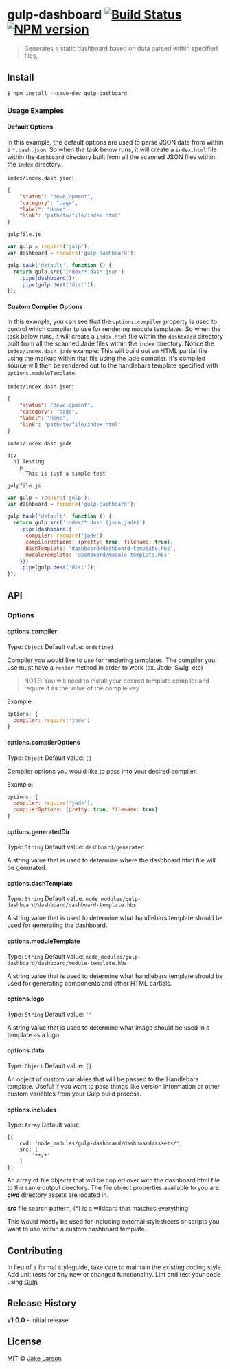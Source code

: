 # gulp-dashboard [![Build Status](https://travis-ci.org/larsonjj/gulp-dashboard.svg?branch=master)](https://travis-ci.org/larsonjj/gulp-dashboard) [![NPM version](https://badge.fury.io/js/gulp-dashboard.svg)](http://badge.fury.io/js/gulp-dashboard)

> Generates a static dashboard based on data parsed within specified files.


## Install

```
$ npm install --save-dev gulp-dashboard
```

### Usage Examples

#### Default Options
In this example, the default options are used to parse JSON data from within a `*.dash.json`. So when the task below runs, it will create a `index.html` file within the `dashboard` directory built from all the scanned JSON files within the `index` directory.

`index/index.dash.json`:
```json
{
    "status": "development",
    "category": "page",
    "label": "Home",
    "link": "path/to/file/index.html"
}
```

`gulpfile.js`
```js
var gulp = require('gulp');
var dashboard = require('gulp-dashboard');

gulp.task('default', function () {
  return gulp.src('index/*.dash.json')
    .pipe(dashboard())
    .pipe(gulp.dest('dist'));
});
```

#### Custom Compiler Options
In this example, you can see that the `options.compiler` property is used to control which compiler to use for rendering module templates.
So when the task below runs, it will create a `index.html` file within the `dashboard` directory built from all the scanned Jade files within the `index` directory.
Notice the `index/index.dash.jade` example: This will build out an HTML partial file using the markup within that file using the jade compiler.
It's compiled source will then be rendered out to the handlebars template specified with `options.moduleTemplate`.

`index/index.dash.json`:
```json
{
    "status": "development",
    "category": "page",
    "label": "Home",
    "link": "path/to/file/index.html"
}
```

`index/index.dash.jade`
```jade
div
  h1 Testing
    p
      This is just a simple test
```

`gulpfile.js`
```js
var gulp = require('gulp');
var dashboard = require('gulp-dashboard');

gulp.task('default', function () {
  return gulp.src('index/*.dash.{json,jade}')
    .pipe(dashboard({
      compiler: require('jade'),
      compilerOptions: {pretty: true, filename: true},
      dashTemplate: 'dashboard/dashboard-template.hbs',
      moduleTemplate: 'dashboard/module-template.hbs'
    }))
    .pipe(gulp.dest('dist'));
});
```


## API

### Options

#### options.compiler
Type: `Object`
Default value: `undefined`

Compiler you would like to use for rendering templates. The compiler you use must have a `render` method in order to work (ex. Jade, Swig, etc)

> NOTE: You will need to install your desired template compiler and require it as the value of the compile key

Example:
```js
options: {
  compiler: require('jade')
}
```

#### options.compilerOptions
Type: `Object`
Default value: `{}`

Compiler options you would like to pass into your desired compiler.

Example:
```js
options: {
  compiler: require('jade'),
  compilerOptions: {pretty: true, filename: true}
}
```

#### options.generatedDir
Type: `String`
Default value: `dashboard/generated`

A string value that is used to determine where the dashboard html file will be generated.

#### options.dashTemplate
Type: `String`
Default value: `node_modules/gulp-dashboard/dashboard/dashboard-template.hbs`

A string value that is used to determine what handlebars template should be used for generating the dashboard.

#### options.moduleTemplate
Type: `String`
Default value: `node_modules/gulp-dashboard/dashboard/module-template.hbs`

A string value that is used to determine what handlebars template should be used for generating components and other HTML partials.

#### options.logo
Type: `String`
Default value: `''`

A string value that is used to determine what image should be used in a template as a logo.

#### options.data
Type: `Object`
Default value: `{}`

An object of custom variables that will be passed to the Handlebars template. Useful if you want to pass things like version information or other custom variables from your Gulp build process.

#### options.includes
Type: `Array`
Default value:
```
[{
    cwd: 'node_modules/gulp-dashboard/dashboard/assets/',
    src: [
        '**/*'
    ]
}]
```

An array of file objects that will be copied over with the dashboard html file to the same output directory.
The file object properties available to you are:
***cwd***
directory assets are located in.

***src***
file search pattern, (*) is a wildcard that matches everything

This would mostly be used for including external stylesheets or scripts you want to use within a custom dashboard template.

## Contributing
In lieu of a formal styleguide, take care to maintain the existing coding style. Add unit tests for any new or changed functionality. Lint and test your code using [Gulp](http://gulpjs.com/).

## Release History

<strong>v1.0.0</strong> - Initial release

## License

MIT © [Jake Larson](https://github.com/larsonjj)
